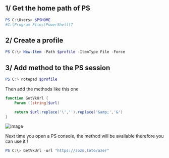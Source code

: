 
## 1/ Get the home path of PS

```ps1
PS C:\Users> $PSHOME
#C:\Program Files\PowerShell\7
```

## 2/ Create a profile
```ps1
PS C:\> New-Item -Path $profile -ItemType File -Force
```

## 3/ Add method to the PS session

```ps1
PS C:> notepad $profile
```

Then add the methods like this one 

```ps1
function GetVkUrl {
	Param ([string]$url)

	return $url.replace('\','').replace('&amp;','&')
}
```

![image](https://user-images.githubusercontent.com/26850726/210091739-20f0f3b7-6e3c-45f0-8844-eba67d95f00c.png)


Next time you open a PS console, the method will be available therefore you can use it !

```ps1
PS C:\> GetVkUrl -url "https://zozo.toto/azer"
```

